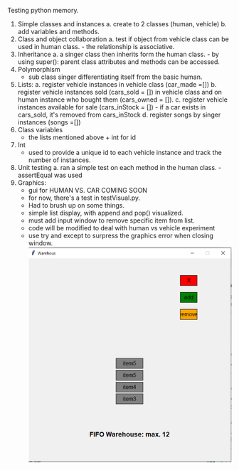 Testing python memory. 

1. Simple classes and instances
    a. create to 2 classes (human, vehicle)
    b. add variables and methods. 
2. Class and object collaboration
    a. test if object from vehicle class can be used in human class. 
        - the relationship is associative. 
3. Inheritance
    a. a singer class then inherits form the human class. 
        - by using super(): parent class attributes and methods can be accessed. 
4. Polymorphism
    - sub class singer differentiating itself from the basic human. 
5. Lists: 
    a. register vehicle instances in vehicle class (car_made =[])
    b. register vehicle instances sold (cars_sold = []) in vehicle class and on human instance who bought them (cars_owned = []). 
    c. register vehicle instances available for sale (cars_inStock = [])
        - if a car exists in cars_sold, it's removed from cars_inStock
    d. register songs by singer instances (songs =[])
6. Class variables
    - the lists mentioned above + int for id
7. Int
    - used to provide a unique id to each vehicle instance and track the number of instances. 
8. Unit testing
     a. ran a simple test on each method in the human class.
        - assertEqual was used
9. Graphics: 
    - gui for HUMAN VS. CAR COMING SOON
    - for now, there's a test in testVisual.py. 
    - Had to brush up on some things. 
    - simple list display, with append and pop() visualized. 
    - must add input window to remove specific item from list.
    - code will be modified to deal with human vs vehicle experiment
    - use try and except to surpress the graphics error when closing window. 
    <img src='warehouse.PNG'></img> 
    

[def]: arehours